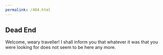 ```yaml
---
permalink: /404.html
---
```


<head>
	<meta charset="UTF-8">
	<title>viluon.me - not found</title>
	<meta name="viewport" content="width=device-width, initial-scale=1">
	<link rel="stylesheet" type="text/css" href="stylesheets/normalize.css" media="screen">
	<link href='https://fonts.googleapis.com/css?family=Open+Sans:400,700' rel='stylesheet' type='text/css'>
	<link rel="stylesheet" type="text/css" href="stylesheets/stylesheet.css" media="screen">
	<link rel="stylesheet" type="text/css" href="stylesheets/github-light.css" media="screen">
</head>

## Dead End
Welcome, weary traveller! I shall inform you that whatever it was that you were looking for does not seem to be here any more.

